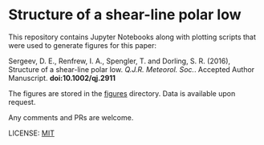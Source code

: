 # Structure of a shear-line polar low
This repository contains Jupyter Notebooks along with plotting scripts that were used to generate figures for this paper:

Sergeev, D. E., Renfrew, I. A., Spengler, T. and Dorling, S. R. (2016), Structure of a shear-line polar low. *Q.J.R. Meteorol. Soc.*. Accepted Author Manuscript. **doi:10.1002/qj.2911**

The figures are stored in the [figures](./figures) directory. Data is available upon request.

Any comments and PRs are welcome.

LICENSE: [MIT](LICENSE)
